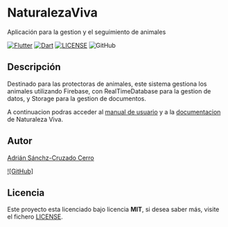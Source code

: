 # NaturalezaViva

Aplicación para la gestion y el seguimiento de animales

[![Flutter](https://flutter.dev/)](https://flutter.dev/)
[![Dart](https://dart.dev/)](https://dart.dev/)
[![LICENSE](https://img.shields.io/badge/Lisence-MIT-green)](https://github.com/AdrianSCC/NaturalezaViva/blob/main/LICENSE.md)
![GitHub](https://img.shields.io/github/last-commit/AdrianSCC/NaturalezaViva)

## Descripción

Destinado para las protectoras de animales, este sistema gestiona los animales utilizando Firebase, con RealTimeDatabase para la gestion de datos, y Storage para la gestion de documentos.

A continuacion podras acceder al [manual de usuario](https://adrianscc.github.io/NaturalezaViva/) y a la [documentacion](https://github.com/AdrianSCC/NaturalezaViva/wiki) de Naturaleza Viva.


## Autor
[Adrián Sánchz-Cruzado Cerro](https://github.com/AdrianSCC) 


[![GitHub]](https://github.com/AdrianSCC)

## Licencia

Este proyecto esta licenciado bajo licencia **MIT**, si desea saber más, visite el fichero [LICENSE](https://github.com/AdrianSCC/NaturalezaViva/blob/main/LICENSE.md).
